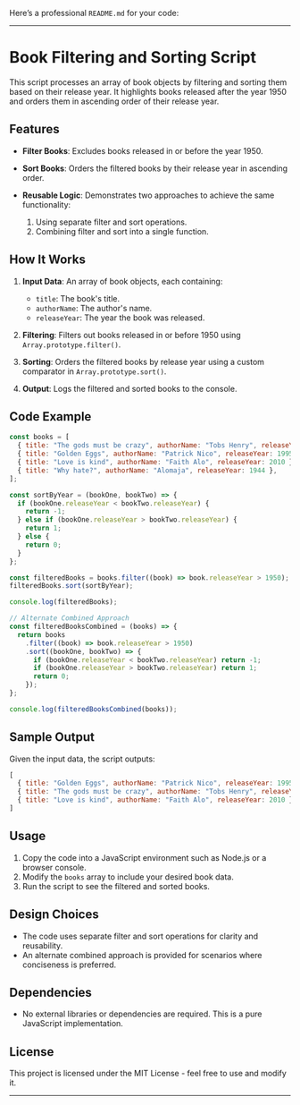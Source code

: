 Here’s a professional `README.md` for your code:

---

# Book Filtering and Sorting Script

This script processes an array of book objects by filtering and sorting them based on their release year. It highlights books released after the year 1950 and orders them in ascending order of their release year.

## Features

* **Filter Books**: Excludes books released in or before the year 1950.
* **Sort Books**: Orders the filtered books by their release year in ascending order.
* **Reusable Logic**: Demonstrates two approaches to achieve the same functionality:

  1. Using separate filter and sort operations.
  2. Combining filter and sort into a single function.

## How It Works

1. **Input Data**:
   An array of book objects, each containing:

   * `title`: The book's title.
   * `authorName`: The author's name.
   * `releaseYear`: The year the book was released.

2. **Filtering**:
   Filters out books released in or before 1950 using `Array.prototype.filter()`.

3. **Sorting**:
   Orders the filtered books by release year using a custom comparator in `Array.prototype.sort()`.

4. **Output**:
   Logs the filtered and sorted books to the console.

## Code Example

```javascript
const books = [
  { title: "The gods must be crazy", authorName: "Tobs Henry", releaseYear: 2002 },
  { title: "Golden Eggs", authorName: "Patrick Nico", releaseYear: 1995 },
  { title: "Love is kind", authorName: "Faith Alo", releaseYear: 2010 },
  { title: "Why hate?", authorName: "Alomaja", releaseYear: 1944 },
];

const sortByYear = (bookOne, bookTwo) => {
  if (bookOne.releaseYear < bookTwo.releaseYear) {
    return -1;
  } else if (bookOne.releaseYear > bookTwo.releaseYear) {
    return 1;
  } else {
    return 0;
  }
};

const filteredBooks = books.filter((book) => book.releaseYear > 1950);
filteredBooks.sort(sortByYear);

console.log(filteredBooks);

// Alternate Combined Approach
const filteredBooksCombined = (books) => {
  return books
    .filter((book) => book.releaseYear > 1950)
    .sort((bookOne, bookTwo) => {
      if (bookOne.releaseYear < bookTwo.releaseYear) return -1;
      if (bookOne.releaseYear > bookTwo.releaseYear) return 1;
      return 0;
    });
};

console.log(filteredBooksCombined(books));
```

## Sample Output

Given the input data, the script outputs:

```javascript
[
  { title: "Golden Eggs", authorName: "Patrick Nico", releaseYear: 1995 },
  { title: "The gods must be crazy", authorName: "Tobs Henry", releaseYear: 2002 },
  { title: "Love is kind", authorName: "Faith Alo", releaseYear: 2010 }
]
```

## Usage

1. Copy the code into a JavaScript environment such as Node.js or a browser console.
2. Modify the `books` array to include your desired book data.
3. Run the script to see the filtered and sorted books.

## Design Choices

* The code uses separate filter and sort operations for clarity and reusability.
* An alternate combined approach is provided for scenarios where conciseness is preferred.

## Dependencies

* No external libraries or dependencies are required. This is a pure JavaScript implementation.

## License

This project is licensed under the MIT License - feel free to use and modify it.

---
